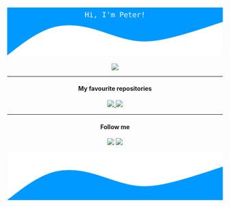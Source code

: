 [![Header](https://raw.githubusercontent.com/Pethical/Pethical/master/waves.svg)](#)

<p align="center">
  <a href="https://github.com/Pethical">
    <img src="https://github-readme-stats.vercel.app/api?username=Pethical&show_icons=true&hide_border=true" align="center" />
  </a>
</p>
<hr />
<h4 align="center">My favourite repositories</h4>
<p align="center">
  <a href="https://github.com/MicroCoinHU/MicroCoin-Rider">
      <img src="https://github-readme-stats.vercel.app/api/pin/?username=MicroCoinHU&repo=MicroCoin-Rider&hide_border=true" />
  </a>
  <a href="https://github.com/Pethical/EKAER-Dotnet-Client">
    <img src="https://github-readme-stats.vercel.app/api/pin/?username=Pethical&repo=EKAER-Dotnet-Client&hide_border=true" />
  </a>
</p>
<hr />
<h4 align="center">Follow me</h4>
<p align="center">
  <a href="https://github.com/Pethical"><img src="https://img.shields.io/github/followers/pethical?label=follow&style=social"/></a>  
  <img src="https://visitor-badge.glitch.me/badge?page_id=pethical.github"/>
</p>

[![Footer](https://raw.githubusercontent.com/Pethical/Pethical/master/waves-flip.svg)](#)

<!--
**Pethical/Pethical** is a ✨ _special_ ✨ repository because its `README.md` (this file) appears on your GitHub profile.

Here are some ideas to get you started:

- 🔭 I’m currently working on ...
- 🌱 I’m currently learning ...
- 👯 I’m looking to collaborate on ...
- 🤔 I’m looking for help with ...
- 💬 Ask me about ...
- 📫 How to reach me: ...
- 😄 Pronouns: ...
- ⚡ Fun fact: ...
-->
